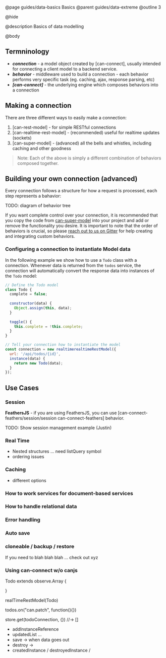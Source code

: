 @page guides/data-basics Basics
@parent guides/data-extreme
@outline 3

@hide

@description Basics of data modelling

@body

## Termninology

- _**connection**_ - a model object created by [can-connect], usually intended for connecting a client model to a backend service.
- _**behavior**_ - middleware used to build a connection - each behavior performs very specific task (eg. caching, ajax, response parsing, etc)
- _**[can-connect]**_ - the underlying engine which composes behaviors into a connection

## Making a connection

There are three different ways to easily make a connection:

1. [can-rest-model] - for simple RESTful connections
2. [can-realtime-rest-model] - (recommended) useful for realtime updates (sockets)
3. [can-super-model] - (advanced) all the bells and whistles, including caching and other goodness

> Note: Each of the above is simply a different combination of behaviors composed together.

## Building your own connection (advanced) 

Every connection follows a structure for how a request is processed, each step represents a bahavior:

TODO: diagram of behavior tree

If you want complete control over your connection, it is recommended that you copy the code from [can-super-model](https://github.com/canjs/can-super-model/blob/master/can-super-model.js) into your project and add or remove the functionality you desire. It is important to note that the order of behaviors is crucial, so please [reach out to us on Gitter](https://gitter.im/canjs/canjs) for help creating and integrating custom behaviors.


### Configuring a connection to instantiate Model data

In the following example we show how to use a `Todo` class with a connection. Whenever data is returned from the `todos` service, the connection will automatically convert the response data into instances of the `Todo` model:

```js
// Define the Todo model
class Todo {
  complete = false;
  
  constructor(data) {
    Object.assign(this, data);
  }
  
  toggle() {
    this.complete = !this.complete;
  }
}

// Tell your connection how to instantiate the model
const connection = new realtimerealtimeRestModel({
  url: '/api/todos/{id}',
  instance(data) {
    return new Todo(data);
  }
});
```



## Use Cases


### Session

**FeathersJS** - if you are using FeathersJS, you can use [can-connect-feathers/session/session can-connect-feathers] behavior.

TODO: Show session management example (Justin)


### Real Time

- Nested structures ... need listQuery symbol
- ordering issues



### Caching

- different options 

### How to work services for document-based services

### How to handle relational data

### Error handling

### Auto save

### cloneable / backup / restore

If you need to blah blah blah ... check out xyz


### Using can-connect w/o canjs

Todo extends observe.Array {

}

realTimeRestModel(Todo)


todos.on("can.patch", function(){})


store.get(todoConnection, {}) //-> []

- addInstanceReference
- updatedList ...
- save -> when data goes out
- destroy ->
- createdInstance / destroyedInstance /
